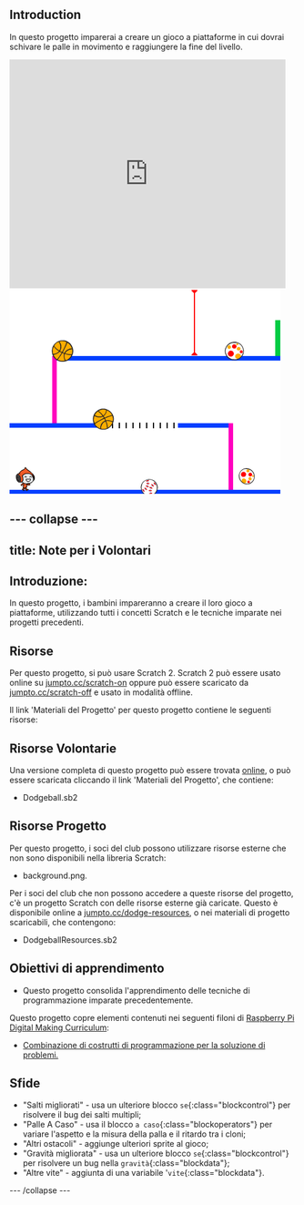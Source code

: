 ## Introduction

In questo progetto imparerai a creare un gioco a piattaforme in cui dovrai schivare le palle in movimento e raggiungere la fine del livello.

<div class="scratch-preview">
  <iframe allowtransparency="true" width="485" height="402" src="https://scratch.mit.edu/projects/embed/39740618/?autostart=false" frameborder="0"></iframe>
  <img src="images/dodge-final.png">
</div>


--- collapse ---
---
title: Note per i Volontari
---


## Introduzione:
In questo progetto, i bambini impareranno a creare il loro gioco a piattaforme, utilizzando tutti i concetti Scratch e le tecniche imparate nei progetti precedenti.

## Risorse
Per questo progetto, si può usare Scratch 2. Scratch 2 può essere usato online su [jumpto.cc/scratch-on](http://jumpto.cc/scratch-on) oppure può essere scaricato da [jumpto.cc/scratch-off](http://jumpto.cc/scratch-off) e usato in modalità offline.

Il link 'Materiali del Progetto' per questo progetto contiene le seguenti risorse:

## Risorse Volontarie

Una versione completa di questo progetto può essere trovata <a href="http://scratch.mit.edu/projects/39740618/#editor">online</a>, o può essere scaricata cliccando il link 'Materiali del Progetto', che contiene:

+ Dodgeball.sb2

## Risorse Progetto

Per questo progetto, i soci del club possono utilizzare risorse esterne che non sono disponibili nella libreria Scratch:

+ background.png.

Per i soci del club che non possono accedere a queste risorse del progetto, c'è un progetto Scratch con delle risorse esterne già caricate. Questo è disponibile online a [jumpto.cc/dodge-resources](http://jumpto.cc/dodge-resources), o nei materiali di progetto scaricabili, che contengono:

+ DodgeballResources.sb2 

## Obiettivi di apprendimento
+ Questo progetto consolida l'apprendimento delle tecniche di programmazione imparate precedentemente.

Questo progetto copre elementi contenuti nei seguenti filoni di [Raspberry Pi Digital Making Curriculum](https://rpf.io/curriculum):

+ [Combinazione di costrutti di programmazione per la soluzione di problemi.](https://www.raspberrypi.org/curriculum/programming/builder)

## Sfide
+ "Salti migliorati" - usa un ulteriore blocco `se`{:class="blockcontrol"} per risolvere il bug dei salti multipli;
+ "Palle A Caso" - usa il blocco `a caso`{:class="blockoperators"} per variare l'aspetto e la misura della palla e il ritardo tra i cloni;
+ "Altri ostacoli" - aggiunge ulteriori sprite al gioco;
+ "Gravità migliorata" - usa un ulteriore blocco `se`{:class="blockcontrol"} per risolvere un bug nella `gravità`{:class="blockdata"};
+ "Altre vite" - aggiunta di una variabile '`vite`{:class="blockdata"}.



--- /collapse ---

